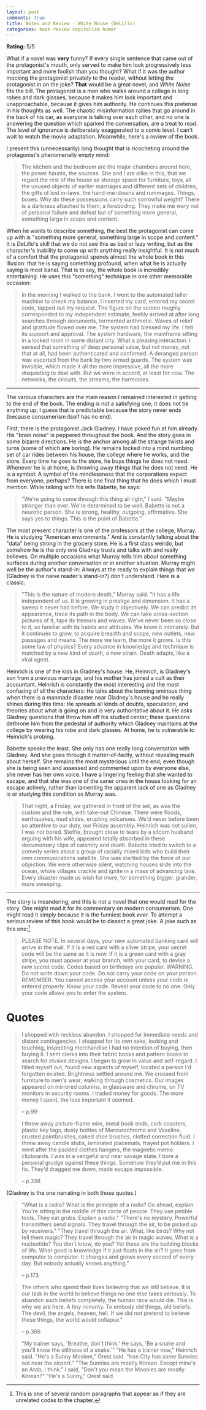 ```yaml
---
layout: post
comments: true
title: Notes and Review - White Noise (DeLillo)
categories: book-review capitalism humor
---
```


**Rating:** 5/5

What if a novel was **very** funny? If every single sentence that came out of the protagonist's mouth,
only served to make him look progressively less important and more foolish than you thought?  What
if it was the author mocking the protagonist privately to the reader, without letting the
protagonist in on the joke? **That** would be a great novel, and _White Noise_ fits the bill. The
protagonist is a man who walks around a college in long robes and dark glasses, because it makes him
look important and unapproachable, because it gives him authority. He continues this pretense in his
thoughts as well. The chaotic misinformation rallies that go around in the back of his car, as
everyone is talking over each other, and no one is answering the question which sparked the
conversation, are a treat to read. The level of ignorance is deliberately exaggerated to a comic
level. I can't wait to watch the movie adaptation. Meanwhile, here's a review of the book.

<!--more-->

I present this (unnecessarily) long thought that is ricocheting around the protagonist's
phenomenally empty mind:

> The kitchen and the bedroom are the major chambers around here, the power haunts, the sources. She
> and I are alike in this, that we regard the rest of the house as storage space for furniture, toys,
> all the unused objects of earlier marriages and different sets of children, the gifts of lost
> in-laws, the hand-me-downs and rummages. Things, boxes. Why do these possessions carry such
> sorrowful weight? There is a darkness attached to them, a foreboding. They make me wary not of
> personal failure and defeat but of something more general, something large in scope and content.

When he wants to describe something, the best the protagonist can come up with is "something more
general, something large in scope and content." It is DeLillo's skill that we do not see this as
bad or lazy writing, but as the character's inability to come up with anything really insightful. It
is not much of a comfort that the protagonist spends almost the whole book in this illusion: that he
is saying something profound, when what he is actually saying is most banal. That is to say, the
whole book is incredibly entertaining. He uses this "something" technique in one other memorable
occasion:

> In the morning I walked to the bank. I went to the automated teller machine to check my balance. I
> inserted my card, entered my secret code, tapped out my request. The figure on the screen roughly
> corresponded to my independent estimate, feebly arrived at after long searches through documents,
> tormented arithmetic. Waves of relief and gratitude flowed over me. The system had blessed my
> life. I felt its support and approval. The system hardware, the mainframe sitting in a locked room
> in some distant city. What a pleasing interaction. I sensed that something of deep personal value,
> but not money, not that at all, had been authenticated and confirmed. A deranged person was escorted
> from the bank by two armed guards. The system was invisible, which made it all the more impressive,
> all the more disquieting to deal with. But we were in accord, at least for now. The networks, the
> circuits, the streams, the harmonies.

---

The various characters are the main reason I remained interested in getting to the end of the
book. The ending is not a satisfying one; it does not tie anything up; I guess that is predictable
because the story never ends (because consumerism itself has no end).

First, there is the protagonist Jack Gladney. I have poked fun at him already. His "brain noise" is
peppered throughout the book. And the story goes in some bizarre directions. He is the anchor among
all the strange twists and turns (some of which **are** boring). He remains locked into a mind numbing
set of car rides between his house, the college where he works, and the store. Every time he goes to
the store, he buys things he does not need. Whenever he is at home, is throwing away things that he
does not need. He is a symbol: A symbol of the mindlessness that the corporations expect from
everyone, perhaps? There is one final thing that he does which I must mention. While talking with
his wife Babette, he says:

> "We're going to come through this thing all right," I said. "Maybe stronger than ever. We're
> determined to be well. Babette is not a neurotic person. She is strong, healthy, outgoing,
> affirmative. She says yes to things. This is the point of Babette."

The most present character is one of the professors at the college, Murray. He is studying "American
environments." And is constantly talking about the "data" being strong in the grocery store. He is a
first class weirdo, but somehow he is the only one Gladney trusts and talks with and really
believes. On multiple occasions what Murray tells him about something surfaces during another
conversation or in another situation. Murray might well be the author's stand-in: Always at the
ready to explain things that we (Gladney is the naive reader's stand-in?) don't understand. Here is
a classic:

> "This is the nature of modern death," Murray said. "It has a life independent of us. It is growing
> in prestige and dimension. It has a sweep it never had before. We study it objectively. We can
> predict its appearance, trace its path in the body. We can take cross-section pictures of it, tape
> its tremors and waves. We've never been so close to it, so familiar with its habits and
> attitudes. We know it intimately. But it continues to grow, to acquire breadth and scope, new
> outlets, new passages and means. The more we learn, the more it grows. Is this some law of physics?
> Every advance in knowledge and technique is matched by a new kind of death, a new strain. Death
> adapts, like a viral agent.

Heinrich is one of the kids in Gladney's house. He, Heinrich, is Gladney's son from a previous
marriage, and his mother has joined a cult as their accountant. Heinrich is constantly the most
interesting and the most confusing of all the characters: He talks about the looming ominous thing
when there is a manmade disaster near Gladney's house and he really shines during this time: He
spreads all kinds of doubts, speculation, and theories about what is going on and is very
authoritative about it. He asks Gladney questions that throw him off his studied center; these
questions dethrone him from the pedestal of authority which Gladney maintains at the college by
wearing his robe and dark glasses. At home, he is vulnerable to Heinrich's probing.

Babette speaks the least. She only has one really long conversation with Gladney. And she goes
through it matter-of-factly, without revealing much about herself. She remains the most mysterious
until the end; even though she is being seen and assessed and commented upon by everyone else, she
never has her own voice. I have a lingering feeling that she wanted to escape, and that she was one
of the saner ones in the house looking for an escape actively, rather than lamenting the apparent
lack of one as Gladney is or studying this condition as Murray was.

> That night, a Friday, we gathered in front of the set, as was the custom and the rule, with take-out
> Chinese. There were floods, earthquakes, mud slides, erupting volcanoes. We'd never before been so
> attentive to our duty, our Friday assembly. Heinrich was not sullen, I was not bored. Steffie,
> brought close to tears by a sitcom husband arguing with his wife, appeared totally absorbed in these
> documentary clips of calamity and death. Babette tried to switch to a comedy series about a group of
> racially mixed kids who build their own communications satellite. She was startled by the force of
> our objection. We were otherwise silent, watching houses slide into the ocean, whole villages
> crackle and ignite in a mass of advancing lava. Every disaster made us wish for more, for something
> bigger, grander, more sweeping.

---

The story is meandering, and this is not a novel that one would read for the story. One might read
it for its commentary on modern consumerism. One might read it simply because it is the funniest
book _ever._ To attempt a serious review of this book would be to dissect a great joke. A joke such
as this one:[^1]

> PLEASE NOTE. In several days, your new automated banking card will arrive in the mail. If it is a
> red card with a silver stripe, your secret code will be the same as it is now. If it is a green card
> with a gray stripe, you must appear at your branch, with your card, to devise a new secret
> code. Codes based on birthdays are popular. WARNING. Do not write down your code. Do not carry your
> code on your person. REMEMBER. You cannot access your account unless your code is entered
> properly. Know your code. Reveal your code to no one. Only your code allows you to enter the system.


# Quotes

> I shopped with reckless abandon. I shopped for immediate needs and distant contingencies. I shopped
> for its own sake, looking and touching, inspecting merchandise I had no intention of buying, then
> buying it. I sent clerks into their fabric books and pattern books to search for elusive designs. I
> began to grow in value and self-regard. I filled myself out, found new aspects of myself, located a
> person I'd forgotten existed. Brightness settled around me. We crossed from furniture to men's wear,
> walking through cosmetics. Our images appeared on mirrored columns, in glassware and chrome, on TV
> monitors in security rooms. I traded money for goods. The more money I spent, the less important it
> seemed.
>
> &#x2013; p.99
>
> I threw away picture-frame wire, metal book ends, cork coasters, plastic key tags, dusty bottles of
> Mercurochrome and Vaseline, crusted paintbrushes, caked shoe brushes, clotted correction fluid. I
> threw away candle stubs, laminated placemats, frayed pot holders. I went after the padded clothes
> hangers, the magnetic memo clipboards. I was in a vengeful and near savage state. I bore a personal
> grudge against these things. Somehow they’d put me in this fix. They’d dragged me down, made escape
> impossible.
>
> &#x2013; p.338

(Gladney is the one narrating in both those quotes.)

> "What is a radio? What is the principle of a radio? Go ahead, explain. You're sitting in the middle
> of this circle of people. They use pebble tools. They eat grubs. Explain a radio." "There's no
> mystery. Powerful transmitters send signals. They travel through the air, to be picked up by
> receivers." "They travel through the air. What, like birds? Why not tell them magic? They travel
> through the air in magic waves. What is a nucleotide? You don't know, do you? Yet these are the
> building blocks of life. What good is knowledge if it just floats in the air? It goes from computer
> to computer. It changes and grows every second of every day. But nobody actually knows anything."
>
> &#x2013; p.173

<!--quoteend-->

> The others who spend their lives believing that we still believe. It is our task in the world to
> believe things no one else takes seriously. To abandon such beliefs completely, the human race would
> die. This is why we are here. A tiny minority. To embody old things, old beliefs. The devil, the
> angels, heaven, hell. If we did not pretend to believe these things, the world would collapse."
>
> &#x2013; p.366

<!--quoteend-->

> "My trainer says, 'Breathe, don't think.' He says, 'Be a snake and you'll know the stillness of a
> snake.'" "He has a trainer now," Heinrich said. "He's a Sunny Moslem," Orest said. "Iron City has
> some Sunnies out near the airport." "The Sunnies are mostly Korean. Except mine's an Arab, I think."
> I said, "Don't you mean the Moonies are mostly Korean?" "He's a Sunny," Orest said.

[^1]: This is one of several random paragraphs that appear as if they are unrelated codas to the chapter.
